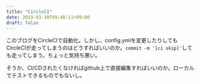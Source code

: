 ```yaml
---
title: "CircleCI"
date: 2019-03-30T09:48:11+09:00
draft: false
---
```

このブログをCircleCIで自動化。しかし、config.ymlを変更したりしてもCircleCIが走ってしまうのはどうすればいいのか。`commit -m '[ci skip]'`しても走ってしまう。ちょっと気持ち悪い。

そうか、CI/CDされたくなければgithub上で直接編集すればいいのか。ローカルでテストできるものでもないし。
